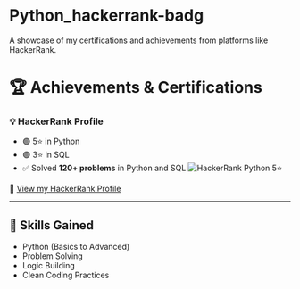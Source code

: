# Python_hackerrank-badg
A showcase of my certifications and achievements from platforms like HackerRank.

# 🏆 Achievements & Certifications


### 💡 HackerRank Profile

- 🟢 5⭐ in Python
- 🟢 3⭐ in SQL 
- ✅ Solved **120+ problems** in Python and SQL
![HackerRank Python 5⭐](https://img.shields.io/badge/HackerRank-Python%205%E2%AD%90-success?style=for-the-badge&logo=hackerrank&logoColor=white)

🔗 [View my HackerRank Profile](https://www.hackerrank.com/profile/karannannavare3)

----------------------------------------------------------------------------------------------------------------------------------------------------------------------------------------------------------------------------

## 🧠 Skills Gained
- Python (Basics to Advanced)
- Problem Solving
- Logic Building
- Clean Coding Practices
